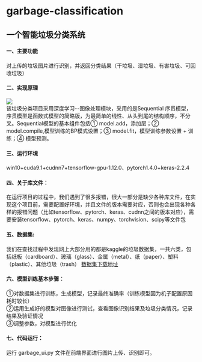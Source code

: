 garbage-classification
======
一个智能垃圾分类系统  
------
#### 一、主要功能<br> 
  对上传的垃圾图片进行识别，并返回分类结果（干垃圾、湿垃圾、有害垃圾、可回收垃圾）<br> 
#### 二、实现原理<br> 
![](https://raw.githubusercontent.com/skyevvv/garbage-classification/master/function.jpg)<br>
  该垃圾分类项目采用深度学习--图像处理模块，采用的是Sequential 序贯模型，序贯模型是函数式模型的简略版，为最简单的线性、从头到尾的结构顺序，不分叉。Sequential模型的基本组件包括① model.add，添加层；② model.compile,模型训练的BP模式设置；③ model.fit，模型训练参数设置 + 训练；④ 模型预测。<br>

#### 三、运行环境<br>  
  win10+cuda9.1+cudnn7+tensorflow-gpu-1.12.0、pytorch1.4.0+keras-2.2.4 <br>  
  
#### 四、关于库文件：<br>  
  在运行项目的过程中，我们遇到了很多报错，很大一部分是缺少各种库文件，在实现这个项目前，需要配置好环境，并且文件的版本需要对应，否则也会出现各种各样的报错问题（比如tensorflow、pytorch、keras、cudnn之间的版本对应），需要安装tensorflow、pytorch、keras、numpy、torchvision、scipy等文件包<br>
   
#### 五、数据集:<br> 
  我们在查找过程中发现网上大部分用的都是kaggle的垃圾数据集，一共六类，包括纸板（cardboard）、玻璃（glass）、金属（metal）、纸（paper）、塑料（plastic）、其他垃圾（trash） [数据集下载地址](https://www.kaggle.com/asdasdasasdas/garbage-classification)
 
#### 六、模型训练基本步骤：<br> 
  ①对数据集进行训练，生成模型，记录最终准确率（训练模型因为机子配置原因耗时较长）<br> 
  ②运用生成好的模型对图像进行测试，查看图像识别结果及垃圾分类情况，记录结果及验证情况<br> 
  ③调整参数，对模型进行优化<br> 
  
#### 七、代码运行：<br> 
  运行 garbage_ui.py 文件在前端界面进行图片上传、识别即可。
 
